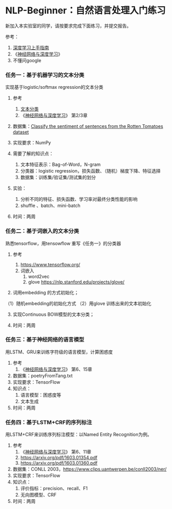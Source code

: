 # NLP-Beginner：自然语言处理入门练习

新加入本实验室的同学，请按要求完成下面练习，并提交报告。

参考：

1. [深度学习上手指南](https://github.com/nndl/nndl.github.io/blob/master/md/DeepGuide.md)
2. 《[神经网络与深度学习](https://nndl.github.io/)》 
3. 不懂问google





### 任务一：基于机器学习的文本分类

实现基于logistic/softmax regression的文本分类

1. 参考
   1. [文本分类](文本分类.md)
   2. 《[神经网络与深度学习](https://nndl.github.io/)》 第2/3章
2. 数据集：[Classify the sentiment of sentences from the Rotten Tomatoes dataset](https://www.kaggle.com/c/sentiment-analysis-on-movie-reviews)
3. 实现要求：NumPy
4. 需要了解的知识点：

   1. 文本特征表示：Bag-of-Word，N-gram
   2. 分类器：logistic regression，损失函数、（随机）梯度下降、特征选择
   3. 数据集：训练集/验证集/测试集的划分
5. 实验：
   1. 分析不同的特征、损失函数、学习率对最终分类性能的影响
   2. shuffle 、batch、mini-batch 
6. 时间：两周

### 任务二：基于词嵌入的文本分类

熟悉tensorflow，用tensowflow 重写《任务一》的分类器

1. 参考

   1. https://www.tensorflow.org/
   2. 词嵌入
      1. word2vec
      2. glove https://nlp.stanford.edu/projects/glove/

2. 词用embedding 的方式初始化；

  （1）随机embedding的初始化方式
  （2）用glove 训练出来的文本初始化

3. 实现Continuous BOW模型的文本分类；

4. 时间：两周

### 任务三：基于神经网络的语言模型

用LSTM、GRU来训练字符级的语言模型，计算困惑度

1. 参考
   1. 《[神经网络与深度学习](https://nndl.github.io/)》 第6、15章
2. 数据集：poetryFromTang.txt
3. 实现要求：TensorFlow
4. 知识点：
   1. 语言模型：困惑度等
   2. 文本生成
5. 时间：两周


### 任务四：基于LSTM+CRF的序列标注

用LSTM+CRF来训练序列标注模型：以Named Entity Recognition为例。

1. 参考
   1. 《[神经网络与深度学习](https://nndl.github.io/)》 第6、11章
   2. https://arxiv.org/pdf/1603.01354.pdf
   3. https://arxiv.org/pdf/1603.01360.pdf
2. 数据集：CONLL 2003，https://www.clips.uantwerpen.be/conll2003/ner/
3. 实现要求：TensorFlow
4. 知识点：
   1. 评价指标：precision、recall、F1
   2. 无向图模型、CRF
5. 时间：两周